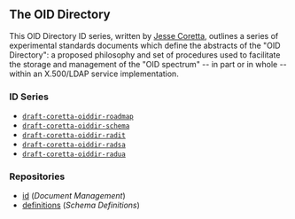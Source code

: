 ## The OID Directory

This OID Directory ID series, written by [Jesse Coretta](mailto:jesse.coretta@icloud.com), outlines a series of experimental standards documents which define the abstracts of the "OID Directory": a proposed philosophy and set of procedures used to facilitate the storage and management of the "OID spectrum" -- in part or in whole -- within an X.500/LDAP service implementation.

### ID Series

 - [`draft-coretta-oiddir-roadmap`](https://datatracker.ietf.org/doc/html/draft-coretta-oiddir-roadmap)
 - [`draft-coretta-oiddir-schema`](https://datatracker.ietf.org/doc/html/draft-coretta-oiddir-schema)
 - [`draft-coretta-oiddir-radit`](https://datatracker.ietf.org/doc/html/draft-coretta-oiddir-radit)
 - [`draft-coretta-oiddir-radsa`](https://datatracker.ietf.org/doc/html/draft-coretta-oiddir-radsa)
 - [`draft-coretta-oiddir-radua`](https://datatracker.ietf.org/doc/html/draft-coretta-oiddir-radua)

### Repositories

 - [id](https://github.com/oid-directory/id) (_Document Management_)
 - [definitions](https://github.com/oid-directory/definitions) (_Schema Definitions_)
